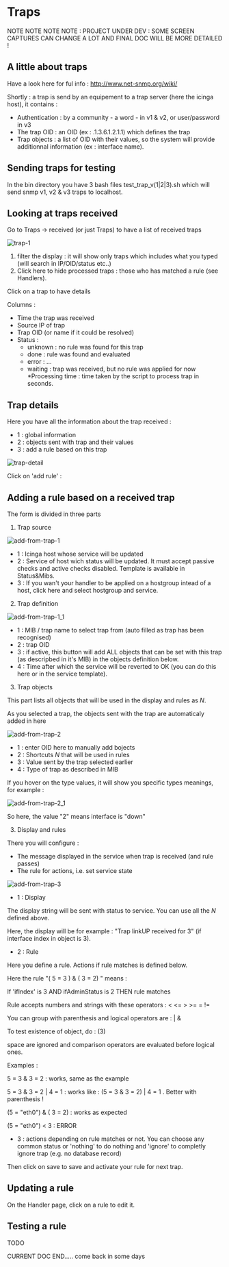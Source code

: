 Traps
===============

NOTE NOTE NOTE NOTE : PROJECT UNDER DEV : SOME SCREEN CAPTURES CAN CHANGE A LOT AND FINAL DOC WILL BE MORE DETAILED !

A little about traps
---------------

Have a look here for ful info : http://www.net-snmp.org/wiki/

Shortly : a trap is send by an equipement to a trap server (here the icinga host), it contains : 

* Authentication : by a community - a word - in v1 & v2, or user/password in v3
* The trap OID : an OID (ex : .1.3.6.1.2.1.1) which defines the trap
* Trap objects : a list of OID with their values, so the system will provide additionnal information (ex : interface name).

Sending traps for testing
---------------

In the bin directory you have 3 bash files test_trap_v(1|2|3).sh which will send snmp v1, v2 & v3 traps to localhost.

Looking at traps received
---------------

Go to Traps -> received (or just Traps) to have a list of received traps

![trap-1](img/Trap-rule-1.jpg)

1) filter the display : it will show only traps which includes what you typed (will search in IP/OID/status etc..)
2) Click here to hide processed traps : those who has matched a rule (see Handlers). 

Click on a trap to have details

Columns : 
* Time the trap was received
* Source IP of trap
* Trap OID (or name if it could be resolved)
* Status : 
	* unknown : no rule was found for this trap
	* done : rule was found and evaluated
	* error : ...
	* waiting : trap was received, but no rule was applied for now
*Processing time : time taken by the script to process trap in seconds.


Trap details
---------------

Here you have all the information about the trap received :
* 1 : global information
* 2 : objects sent with trap and their values
* 3 : add a rule based on this trap

![trap-detail](img/trap-detail.jpg)

Click on 'add rule' : 


Adding a rule based on a received trap
---------------
	
The form is divided in three parts

1) Trap source  

![add-from-trap-1](img/add-from-trap-1.jpg)

* 1 : Icinga host whose service will be updated
* 2 : Service of host wich status will be updated. It must accept passive checks and active checks disabled. Template is available in Status&Mibs.
* 3 : If you wan't your handler to be applied on a hostgroup intead of a host, click here and select hostgroup and service.

2) Trap definition

![add-from-trap-1_1](img/add-from-trap-1_1.jpg)

* 1 : MIB / trap name to select trap from (auto filled as trap has been recognised)
* 2 : trap OID
* 3 : if active, this button will add ALL objects that can be set with this trap (as descripbed in it's MIB) in the objects definition below.
* 4 : Time after which the service will be reverted to OK (you can do this here or in the service template).

3) Trap objects

This part lists all objects that will be used in the display and rules as $N$.

As you selected a trap, the objects sent with the trap are automaticaly added in here

![add-from-trap-2](img/add-from-trap-2.jpg)

* 1 : enter OID here to manually add bojects
* 2 : Shortcuts $N$ that will be used in rules
* 3 : Value sent by the trap selected earlier
* 4 : Type of trap as described in MIB

If you hover on the type values, it will show you specific types meanings, for example : 

![add-from-trap-2_1](img/add-from-trap-2_1.jpg)

So here, the value "2" means interface is "down"

3) Display and rules

There you will configure : 
* The message displayed in the service when trap is received (and rule passes)
* The rule for actions, i.e. set service state

![add-from-trap-3](img/add-from-trap-3.jpg)

* 1 : Display

The display string will be sent with status to service. You can use all the $N$ defined above.

Here, the display will be for example : "Trap linkUP received for 3"
(if interface index in object is 3).

* 2 : Rule

Here you define a rule. Actions if rule matches is defined below.

Here the rule "( $5$ = 3 ) & ( $3$ = 2) " means : 

If 'ifIndex' is 3 AND ifAdminStatus is 2 THEN rule matches

Rule accepts numbers and strings with these operators : < <= > >= = !=

You can group with parenthesis and logical operators are : | &

To test existence of object, do : ($3$)

space are ignored and comparison operators are evaluated before logical ones.

Examples : 

$5$ = 3  &  $3$ = 2 : works, same as the example

$5$ = 3  &  $3$ = 2 | $4$ = 1 : works like : ($5$ = 3  &  $3$ = 2) | $4$ = 1 . Better with parenthesis !

($5$ = "eth0") & ( $3$ = 2) : works as expected

($5$ = "eth0") < $3$ : ERROR

* 3 : actions depending on rule matches or not. You can choose any common status or 'nothing' to do nothing and 'ignore' to completly ignore trap (e.g. no database record)

Then click on save to save and activate your rule for next trap.


Updating a rule
---------------

On the Handler page, click on a rule to edit it.


Testing a rule
---------------
TODO

CURRENT DOC END..... come back in some days


